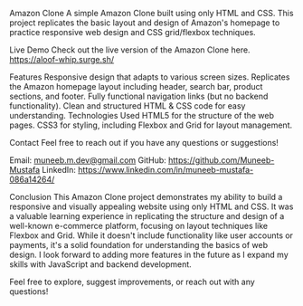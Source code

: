 Amazon Clone
A simple Amazon Clone built using only HTML and CSS. This project replicates the basic layout and design of Amazon's homepage to practice responsive web design and CSS grid/flexbox techniques.

Live Demo
Check out the live version of the Amazon Clone here.
https://aloof-whip.surge.sh/

Features
Responsive design that adapts to various screen sizes.
Replicates the Amazon homepage layout including header, search bar, product sections, and footer.
Fully functional navigation links (but no backend functionality).
Clean and structured HTML & CSS code for easy understanding.
Technologies Used
HTML5 for the structure of the web pages.
CSS3 for styling, including Flexbox and Grid for layout management.

Contact
Feel free to reach out if you have any questions or suggestions!

Email: muneeb.m.dev@gmail.com
GitHub: https://github.com/Muneeb-Mustafa
LinkedIn: https://www.linkedin.com/in/muneeb-mustafa-086a14264/

Conclusion
This Amazon Clone project demonstrates my ability to build a responsive and visually appealing website using only HTML and CSS. It was a valuable learning experience in replicating the structure and design of a well-known e-commerce platform, focusing on layout techniques like Flexbox and Grid. While it doesn't include functionality like user accounts or payments, it's a solid foundation for understanding the basics of web design. I look forward to adding more features in the future as I expand my skills with JavaScript and backend development.

Feel free to explore, suggest improvements, or reach out with any questions!
